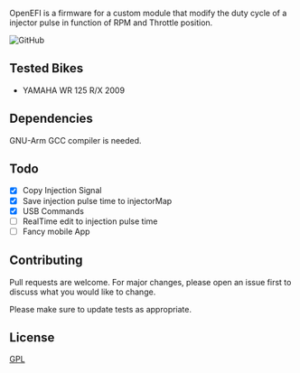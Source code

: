 OpenEFI is a firmware for a custom module that modify the duty cycle of a injector pulse in function of RPM and Throttle position.

![GitHub](https://img.shields.io/github/license/alsacchi/OpenECU-Yamaha?style=flat-square)

## Tested Bikes

* YAMAHA WR 125 R/X 2009

## Dependencies

GNU-Arm GCC compiler is needed.

## Todo

- [x] Copy Injection Signal
- [x] Save injection pulse time to injectorMap
- [x] USB Commands
- [ ] RealTime edit to injection pulse time
- [ ] Fancy mobile App

## Contributing
Pull requests are welcome. For major changes, please open an issue first to discuss what you would like to change.

Please make sure to update tests as appropriate.

## License
[GPL](https://choosealicense.com/licenses/gpl-3.0/)


